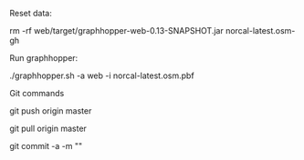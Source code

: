 Reset data:

rm -rf web/target/graphhopper-web-0.13-SNAPSHOT.jar norcal-latest.osm-gh

Run graphhopper:

./graphhopper.sh -a web -i norcal-latest.osm.pbf 

Git commands

git push origin master

git pull origin master

git commit -a -m ""

